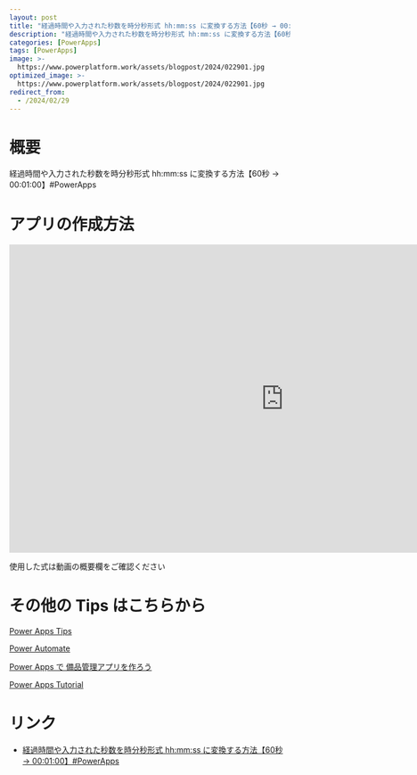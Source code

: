 ```yaml
---
layout: post
title: "経過時間や入力された秒数を時分秒形式 hh:mm:ss に変換する方法【60秒 → 00:01:00】#PowerApps"
description: "経過時間や入力された秒数を時分秒形式 hh:mm:ss に変換する方法【60秒 → 00:01:00】#PowerAppsを動画で分かりやすく解説"
categories: [PowerApps]
tags: [PowerApps]
image: >-
  https://www.powerplatform.work/assets/blogpost/2024/022901.jpg
optimized_image: >-
  https://www.powerplatform.work/assets/blogpost/2024/022901.jpg
redirect_from:
  - /2024/02/29
---
```



#  概要

経過時間や入力された秒数を時分秒形式 hh:mm:ss に変換する方法【60秒 → 00:01:00】#PowerApps


# アプリの作成方法

<iframe width="983" height="553" src="https://www.youtube.com/embed/whAyeQLzI5k" title="YouTube video player" frameborder="0" allow="accelerometer; autoplay; clipboard-write; encrypted-media; gyroscope; picture-in-picture" allowfullscreen></iframe>


使用した式は動画の概要欄をご確認ください


# その他の Tips はこちらから

[Power Apps Tips](https://www.youtube.com/watch?v=VrAQf3JQ7yM&list=PLVhFi1fb3DqakSLVMn22DDcySXh9jtzi- )


[Power Automate](https://www.youtube.com/watch?v=-YnJYT0ASEM&list=PLVhFi1fb3Dqbzic6GieqnLFgD3aTj-eHA)


[Power Apps で 備品管理アプリを作ろう](https://www.youtube.com/playlist?list=PLVhFi1fb3DqZM3HKb8Hea6XEL96990Fyn)


[Power Apps Tutorial](https://www.youtube.com/playlist?list=PLVhFi1fb3DqalxpL974VvAJvV4iWoSbe_)


# リンク


- [経過時間や入力された秒数を時分秒形式 hh:mm:ss に変換する方法【60秒 → 00:01:00】#PowerApps](https://www.youtube.com/watch?v=whAyeQLzI5k)

